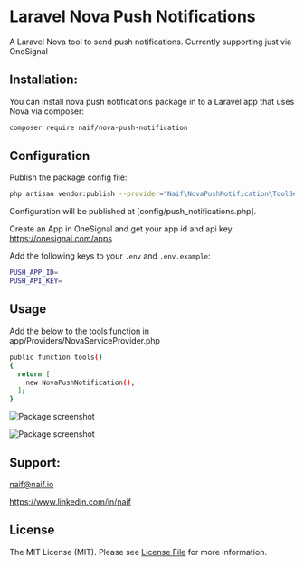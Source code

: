 # Laravel Nova Push Notifications
A Laravel Nova tool to send push notifications. Currently supporting just via OneSignal

## Installation:
You can install nova push notifications package in to a Laravel app that uses Nova via composer:
```bash
composer require naif/nova-push-notification
```

## Configuration
Publish the package config file:
```bash
php artisan vendor:publish --provider="Naif\NovaPushNotification\ToolServiceProvider"
```

Configuration will be published at [config/push_notifications.php].


Create an App in OneSignal and get your app id and api key.
https://onesignal.com/apps

Add the following keys to your `.env` and `.env.example`:
```bash
PUSH_APP_ID=
PUSH_API_KEY=
```

## Usage
Add the below to the tools function in app/Providers/NovaServiceProvider.php

```bash
public function tools()
{
  return [
    new NovaPushNotification(),
  ];
}
```

![Package screenshot](https://raw.githubusercontent.com/naifalshaye/nova-push-notifications/master/screenshots/screen1.png)

![Package screenshot](https://raw.githubusercontent.com/naifalshaye/nova-push-notifications/master/screenshots/screen2.png)


## Support:
naif@naif.io

https://www.linkedin.com/in/naif

## License
The MIT License (MIT). Please see [License File](LICENSE.md) for more information.

